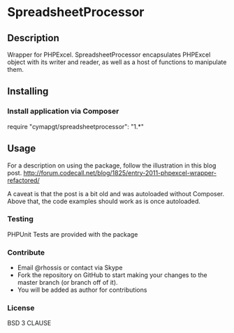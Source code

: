 # SpreadsheetProcessor
## Description
Wrapper for PHPExcel.  SpreadsheetProcessor encapsulates PHPExcel object with 
its writer and reader, as well as a host of functions to manipulate them.

## Installing
### Install application via Composer

require "cymapgt/spreadsheetprocessor": "1.*"

## Usage
For a description on using the package, follow the illustration in this blog
post. http://forum.codecall.net/blog/1825/entry-2011-phpexcel-wrapper-refactored/

A caveat is that the post is a bit old and was autoloaded without Composer.
Above that, the code examples should work as is once autoloaded.

### Testing
PHPUnit Tests are provided with the package


### Contribute
* Email @rhossis or contact via Skype
* Fork the repository on GitHub to start making your changes to the master branch (or branch off of it).
* You will be added as author for contributions

### License
BSD 3 CLAUSE
